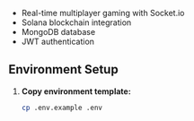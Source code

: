 - Real-time multiplayer gaming with Socket.io
- Solana blockchain integration
- MongoDB database
- JWT authentication

## Environment Setup

1. **Copy environment template:**
   ```bash
   cp .env.example .env